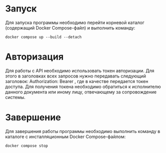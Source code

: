 # Запуск
Для запуска программы необходимо перейти корневой каталог (содержащий Docker Compose-файл) и выполнить команду:
```
docker compose up --build --detach
```

# Авторизация
Для работы с API необходимо использовать токен авторизации. Для этого в заголовках всех запросов нужно передавать следующий заголовок:
Authorization: Bearer <token>,
где в качестве <token> передается токен доступа.
Для получения токена необходимо обратиться к исполнителю данного документа или иному лицу, отвечающему за сопровождение системы.

# Завершение
Для завершения работы программы необходимо выполнить команду в каталоге с инсталляционным Docker Compose-файлом:
```
docker compose stop
```

